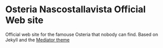# Osteria Nascostallavista Official Web site

Official web site for the famouse Osteria that nobody can find.
Based on Jekyll and the [Mediator theme](https://github.com/dirkfabisch/mediator)
